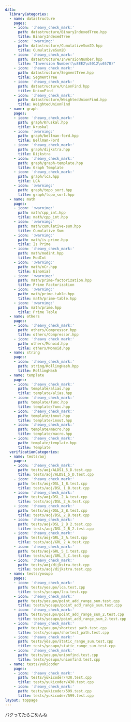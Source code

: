 ```yaml
---
data:
  libraryCategories:
  - name: datastructure
    pages:
    - icon: ':heavy_check_mark:'
      path: datastructure/BinaryIndexedTree.hpp
      title: BinaryIndexedTree
    - icon: ':warning:'
      path: datastructure/CumulativeSum2D.hpp
      title: CumulativeSum2D
    - icon: ':heavy_check_mark:'
      path: datastructure/InversionNumber.hpp
      title: "Inversion Number(\u8EE2\u5012\u6570)"
    - icon: ':heavy_check_mark:'
      path: datastructure/SegmentTree.hpp
      title: SegmentTree
    - icon: ':heavy_check_mark:'
      path: datastructure/UnionFind.hpp
      title: UnionFind
    - icon: ':heavy_check_mark:'
      path: datastructure/WeightedUnionFind.hpp
      title: WeightedUnionFind
  - name: graph
    pages:
    - icon: ':heavy_check_mark:'
      path: graph/Kruskal.hpp
      title: Kruskal
    - icon: ':warning:'
      path: graph/bellman-ford.hpp
      title: Bellman-Ford
    - icon: ':heavy_check_mark:'
      path: graph/dijkstra.hpp
      title: Dijkstra
    - icon: ':heavy_check_mark:'
      path: graph/graph-template.hpp
      title: Graph Template
    - icon: ':heavy_check_mark:'
      path: graph/lca.hpp
      title: LCA
    - icon: ':warning:'
      path: graph/topo_sort.hpp
      title: graph/topo_sort.hpp
  - name: math
    pages:
    - icon: ':warning:'
      path: math/cpp_int.hpp
      title: math/cpp_int.hpp
    - icon: ':warning:'
      path: math/cumulative-sum.hpp
      title: Cumulative Sum
    - icon: ':warning:'
      path: math/is-prime.hpp
      title: Is Prime
    - icon: ':heavy_check_mark:'
      path: math/modint.hpp
      title: ModInt
    - icon: ':warning:'
      path: math/nCr.hpp
      title: Binomial
    - icon: ':warning:'
      path: math/prime-factorization.hpp
      title: Prime Factorization
    - icon: ':warning:'
      path: math/prime-table.hpp
      title: math/prime-table.hpp
    - icon: ':warning:'
      path: math/prime.hpp
      title: Prime Table
  - name: others
    pages:
    - icon: ':heavy_check_mark:'
      path: others/Compressor.hpp
      title: others/Compressor.hpp
    - icon: ':heavy_check_mark:'
      path: others/Monoid.hpp
      title: others/Monoid.hpp
  - name: string
    pages:
    - icon: ':heavy_check_mark:'
      path: string/RollingHash.hpp
      title: RollingHash
  - name: template
    pages:
    - icon: ':heavy_check_mark:'
      path: template/alias.hpp
      title: template/alias.hpp
    - icon: ':heavy_check_mark:'
      path: template/func.hpp
      title: template/func.hpp
    - icon: ':heavy_check_mark:'
      path: template/inout.hpp
      title: template/inout.hpp
    - icon: ':heavy_check_mark:'
      path: template/macro.hpp
      title: template/macro.hpp
    - icon: ':heavy_check_mark:'
      path: template/template.hpp
      title: Template
  verificationCategories:
  - name: tests/aoj
    pages:
    - icon: ':heavy_check_mark:'
      path: tests/aoj/ALDS1_5_D.test.cpp
      title: tests/aoj/ALDS1_5_D.test.cpp
    - icon: ':heavy_check_mark:'
      path: tests/aoj/DSL_1_B.test.cpp
      title: tests/aoj/DSL_1_B.test.cpp
    - icon: ':heavy_check_mark:'
      path: tests/aoj/DSL_2_A.test.cpp
      title: tests/aoj/DSL_2_A.test.cpp
    - icon: ':heavy_check_mark:'
      path: tests/aoj/DSL_2_B.test.cpp
      title: tests/aoj/DSL_2_B.test.cpp
    - icon: ':heavy_check_mark:'
      path: tests/aoj/DSL_2_B_2.test.cpp
      title: tests/aoj/DSL_2_B_2.test.cpp
    - icon: ':heavy_check_mark:'
      path: tests/aoj/GRL_2_A.test.cpp
      title: tests/aoj/GRL_2_A.test.cpp
    - icon: ':heavy_check_mark:'
      path: tests/aoj/GRL_5_C.test.cpp
      title: tests/aoj/GRL_5_C.test.cpp
    - icon: ':heavy_check_mark:'
      path: tests/aoj/dijkstra.test.cpp
      title: tests/aoj/dijkstra.test.cpp
  - name: tests/yosupo
    pages:
    - icon: ':heavy_check_mark:'
      path: tests/yosupo/lca.test.cpp
      title: tests/yosupo/lca.test.cpp
    - icon: ':heavy_check_mark:'
      path: tests/yosupo/point_add_range_sum.test.cpp
      title: tests/yosupo/point_add_range_sum.test.cpp
    - icon: ':heavy_check_mark:'
      path: tests/yosupo/point_add_range_sum_2.test.cpp
      title: tests/yosupo/point_add_range_sum_2.test.cpp
    - icon: ':heavy_check_mark:'
      path: tests/yosupo/shortest_path.test.cpp
      title: tests/yosupo/shortest_path.test.cpp
    - icon: ':heavy_check_mark:'
      path: tests/yosupo/static_range_sum.test.cpp
      title: tests/yosupo/static_range_sum.test.cpp
    - icon: ':heavy_check_mark:'
      path: tests/yosupo/unionfind.test.cpp
      title: tests/yosupo/unionfind.test.cpp
  - name: tests/yukicoder
    pages:
    - icon: ':heavy_check_mark:'
      path: tests/yukicoder/430.test.cpp
      title: tests/yukicoder/430.test.cpp
    - icon: ':heavy_check_mark:'
      path: tests/yukicoder/599.test.cpp
      title: tests/yukicoder/599.test.cpp
layout: toppage
---
```

バグってたらごめんね
